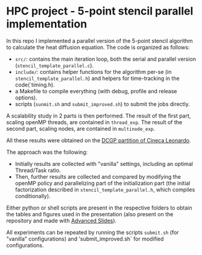 # HPC project - 5-point stencil parallel implementation
In this repo I implemented a parallel version of the 5-point stencil algorithm to calculate the heat diffusion equation.
The code is organized as follows:
- `src/`: contains the main iteration loop, both the serial and parallel version (`stencil_template_parallel.c`).
- `include/`: contains helper functions for the algorithm per-se (in `stencil_template_parallel.h`) and helpers for time-tracking in the code(`timing.h).
- a Makefile to compile everything (with debug, profile and release options).
- scripts (`sunmit.sh` and `submit_improved.sh`) to submit the jobs directly.

A scalability study in 2 parts is then performed.
The result of the first part, scaling openMP threads, are contained in `thread_exp`.
The result of the second part, scaling nodes, are contained in `multinode_exp`.

All these results were obtained on the [DCGP partition of Cineca Leonardo](https://leonardo-supercomputer.cineca.eu/hpc-system/#jump-partition).

The approach was the following:
- Initially results are collected with "vanilla" settings, including an optimal Thread/Task ratio.
- Then, further results are collected and compared by modifying the openMP policy and parallelizing part of the initialization part (the initial factorization described in `stencil_template_parallel.h`, which compiles conditionally).   

Either python or shell scripts are present in the respective folders to obtain the tables and figures used in the presentation (also present on the repository and made with [Advanced Slides](https://mszturc.github.io/obsidian-advanced-slides/)).

All experiments can be repeated by running the scripts `submit.sh` (for "vanilla" configurations) and 'submit_improved.sh` for modified configurations.



